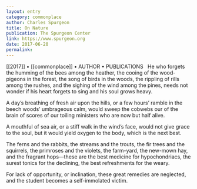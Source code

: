 ```yaml
---
layout: entry
category: commonplace
author: Charles Spurgeon
title: On Nature
publication: The Spurgeon Center
link: https://www.spurgeon.org
date: 2017-06-20
permalink: 
---
```


[[2017]] • [[commonplace]] • AUTHOR • PUBLICATIONS 
 
He who forgets the humming of the bees among the heather, the cooing of the wood-pigeons in the forest, the song of birds in the woods, the rippling of rills among the rushes, and the sighing of the wind among the pines, needs not wonder if his heart forgets to sing and his soul grows heavy. 

A day’s breathing of fresh air upon the hills, or a few hours’ ramble in the beech woods’ umbrageous calm, would sweep the cobwebs our of the brain of scores of our toiling ministers who are now but half alive. 

A mouthful of sea air, or a stiff walk in the wind’s face, would not give grace to the soul, but it would yield oxygen to the body, which is the next best.

The ferns and the rabbits, the streams and the trouts, the fir trees and the squirrels, the primroses and the violets, the farm-yard, the new-mown hay, and the fragrant hops—these are the best medicine for hypochondriacs, the surest tonics for the declining, the best refreshments for the weary. 

For lack of opportunity, or inclination, these great remedies are neglected, and the student becomes a self-immolated victim. 

